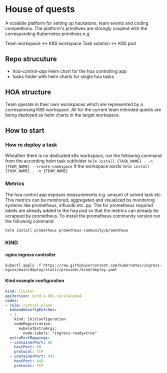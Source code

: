# House of quests 

A scalable platform for setting up hackatons, team events and coding competitions. The platform's primitives are strongly coupled with the corresponding Kubernetes primitives e.g.

Team workspace <-> K8S workspace
Task solution <-> K8S pod


## Repo strucuture

* _hoa-control-app_ Helm chart for the hoa controlling app
* _tasks_ folder with helm charts for single hoa tasks

## HOA structure

Team operate in their own worskpaces which are represented by a corresponsing K8S workspace. All for the current team intended quests are being deployed as helm charts in the target workspace.

## How to start

### How ro deploy a task
Wheather there is no dedicated k8s workspace, run the following command from the according helm task subfolder
`helm install {TASK_NAME} . -n {TEAM_NAME} --create-namespace`
If the workspace exists
`helm install {TASK_NAME} . -n {TEAM_NAME}`

### Metrics

The hoa control app exposes measurements e.g. amount of solved task etc. This metrics can be monitored, aggregated and visualized by monitoring systems like prometheus, influxdb etc. pp. 
The for prometheus required labels are already added to the hoa pod so that the metrics can already be scrapped by prometheus. To install the prometheus community version run the following command 

`helm install prometheus prometheus-community/prometheus`

### KIND
#### nginx ingress controller

`kubectl apply -f https://raw.githubusercontent.com/kubernetes/ingress-nginx/main/deploy/static/provider/kind/deploy.yaml`

#### Kind example configuration

```yaml
kind: Cluster
apiVersion: kind.x-k8s.io/v1alpha4
nodes:
- role: control-plane
  kubeadmConfigPatches:
  - |
    kind: InitConfiguration
    nodeRegistration:
      kubeletExtraArgs:
        node-labels: "ingress-ready=true"
  extraPortMappings:
  - containerPort: 80
    hostPort: 80
    protocol: TCP
  - containerPort: 443
    hostPort: 443
    protocol: TCP
```
